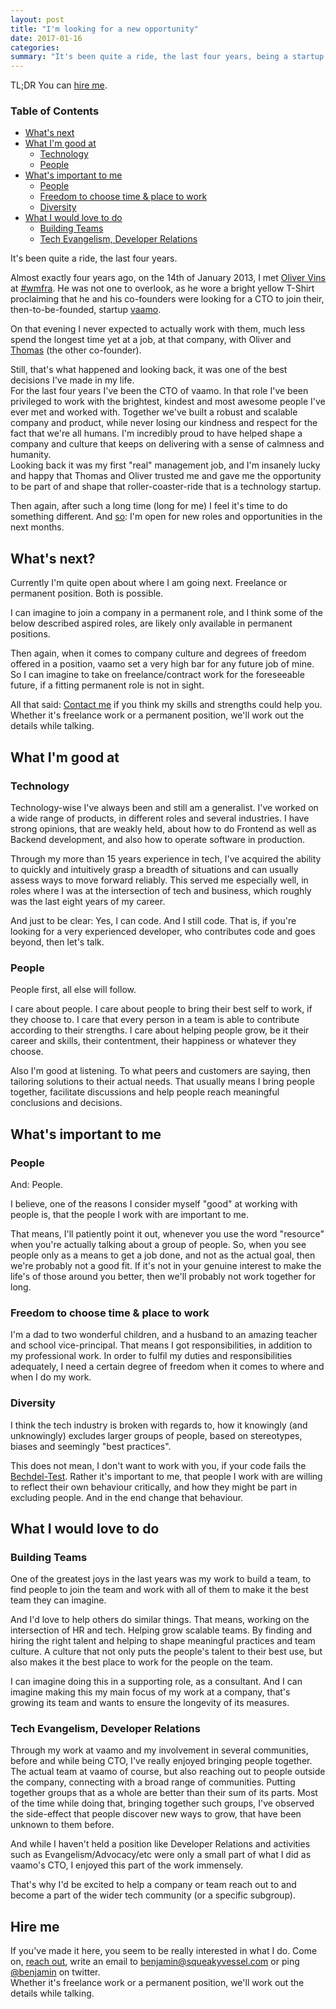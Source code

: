 ```yaml
---
layout: post
title: "I'm looking for a new opportunity"
date: 2017-01-16
categories:
summary: "It's been quite a ride, the last four years, being a startup's CTO. Then again, after such a long time (long for me) I feel it's time to do something different. So: I'm open for new roles and opportunities in the next months."
---
```


TL;DR You can [hire me](#hireme).

### Table of Contents

- [What's next](#whatsnext)
- [What I'm good at](#whatimgoodat)
    - [Technology](#goodattech)
    - [People](#goodatpeople)
- [What's important to me](#whatsimportant)
    - [People](#importanttomepeople)
    - [Freedom to choose time & place to work](#importanttomefreedom)
    - [Diversity](#importanttomediversity)
- [What I would love to do](#whatiwouldlovetodo)
    - [Building Teams](#buildingteams)
    - [Tech Evangelism, Developer Relations](#techevangelism)

It's been quite a ride, the last four years. 

Almost exactly four years ago, on the 14th of January 2013, I met [Oliver
Vins](https://twitter.com/revilo1976) at [#wmfra](http://wmfra.de). He was not
one to overlook, as he wore a bright yellow T-Shirt proclaiming that he and his
co-founders were looking for a CTO to join their, then-to-be-founded, startup
[vaamo][vaamo-de].

On that evening I never expected to actually work with them, much less spend the
longest time yet at a job, at that company, with Oliver and
[Thomas](https://twitter.com/BankDerZukunft) (the other co-founder).

Still, that's what happened and looking back, it was one of the best decisions
I've made in my life.  
For the last four years I've been the CTO of vaamo. In that role I've been
privileged to work with the brightest, kindest and most awesome people I've ever
met and worked with. Together we've built a robust and scalable company and
product, while never losing our kindness and respect for the fact that we're all
humans. I'm incredibly proud to have helped shape a company and culture that
keeps on delivering with a sense of calmness and humanity.  
Looking back it was my first "real" management job, and I'm insanely lucky and
happy that Thomas and Oliver trusted me and gave me the opportunity to be part
of and shape that roller-coaster-ride that is a technology startup.

Then again, after such a long time (long for me) I feel it's time to do
something different. And [so][so]: I'm open for new roles and opportunities in
the next months.


<a name="whatsnext"></a>

## What's next?

Currently I'm quite open about where I am going next. Freelance or permanent
position. Both is possible.

I can imagine to join a company in a permanent role, and I think some of the
below described aspired roles, are likely only available in permanent positions.

Then again, when it comes to company culture and degrees of freedom offered in
a position, vaamo set a very high bar for any future job of mine.
So I can imagine to take on freelance/contract work for the foreseeable future,
if a fitting permanent role is not in sight.

All that said: [Contact me](/contact) if you think my skills and strengths could
help you. Whether it's freelance work or a permanent position, we'll work out
the details while talking.


<a name="whatimgoodat"></a>

## What I'm good at

<a name="goodattech"></a>

### Technology

Technology-wise I've always been and still am a generalist. I've worked on
a wide range of products, in different roles and several industries. I have
strong opinions, that are weakly held, about how to do Frontend as well as
Backend development, and also how to operate software in production.

Through my more than 15 years experience in tech, I've acquired the ability to
quickly and intuitively grasp a breadth of situations and can usually assess
ways to move forward reliably.
This served me especially well, in roles where I was at the intersection of tech
and business, which roughly was the last eight years of my career.

And just to be clear: Yes, I can code. And I still code. That is, if you're
looking for a very experienced developer, who contributes code and goes beyond,
then let's talk.

<a name="goodatpeople"></a>

### People

People first, all else will follow.

I care about people. I care about people to bring their best self to work, if
they choose to. I care that every person in a team is able to contribute
according to their strengths. I care about helping people grow, be it their
career and skills, their contentment, their happiness or whatever they choose.

Also I'm good at listening. To what peers and customers are saying, then
tailoring solutions to their actual needs. That usually means I bring people
together, facilitate discussions and help people reach meaningful conclusions
and decisions.


<a name="whatsimportant"></a>

## What's important to me

<a name="importanttomepeople"></a>

### People

And: People.

I believe, one of the reasons I consider myself "good" at working with
people is, that the people I work with are important to me.

That means, I'll patiently point it out, whenever you use the word "resource"
when you're actually talking about a group of people. So, when you see people
only as a means to get a job done, and not as the actual goal, then we're
probably not a good fit. If it's not in your genuine interest to make the life's
of those around you better, then we'll probably not work together for long.


<a name="importanttomefreedom"></a>

### Freedom to choose time & place to work

I'm a dad to two wonderful children, and a husband to an amazing teacher and
school vice-principal. That means I got responsibilities, in addition to my
professional work. In order to fulfil my duties and responsibilities
adequately, I need a certain degree of freedom when it comes to where and when
I do my work.  


<a name="importanttomediversity"></a>

### Diversity

I think the tech industry is broken with regards to, how it knowingly (and
unknowingly) excludes larger groups of people, based on stereotypes, biases and
seemingly "best practices".

This does not mean, I don't want to work with you, if your code fails the
[Bechdel-Test][bechdel]. Rather it's important to me, that people I work with
are willing to reflect their own behaviour critically, and how they might be
part in excluding people. And in the end change that behaviour.


<a name="whatiwouldlovetodo"></a>

## What I would love to do

<a name="buildingteams"></a>

### Building Teams

One of the greatest joys in the last years was my work to build a team, to find
people to join the team and work with all of them to make it the best team they
can imagine.

And I'd love to help others do similar things. That means, working on the
intersection of HR and tech. Helping grow scalable teams. By finding and hiring
the right talent and helping to shape meaningful practices and team culture.
A culture that not only puts the people's talent to their best use, but also
makes it the best place to work for the people on the team.

I can imagine doing this in a supporting role, as a consultant. And I can
imagine making this my main focus of my work at a company, that's growing its
team and wants to ensure the longevity of its measures.


<a name="techevangelism"></a>

### Tech Evangelism, Developer Relations

Through my work at vaamo and my involvement in several communities, before and
while being CTO, I've really enjoyed bringing people together. The actual team
at vaamo of course, but also reaching out to people outside the company,
connecting with a broad range of communities. Putting together groups that as
a whole are better than their sum of its parts. Most of the time while doing
that, bringing together such groups, I've observed the side-effect that people
discover new ways to grow, that have been unknown to them before.

And while I haven't held a position like Developer Relations and activities such
as Evangelism/Advocacy/etc were only a small part of what I did as vaamo's CTO,
I enjoyed this part of the work immensely.

That's why I'd be excited to help a company or team reach out to and become
a part of the wider tech community (or a specific subgroup).


## Hire me

If you've made it here, you seem to be really interested in what I do. Come on,
[reach out](/contact), write an email to
[benjamin@squeakyvessel.com](benjamin@squeakyvessel.com) or ping
[@benjamin](https://twitter.com/benjamin) on twitter.  
Whether it's freelance work or a permanent position, we'll work out the details
while talking.

[vaamo-de]: https://www.vaamo.de/
[so]: https://www.tbray.org/ongoing/When/201x/2015/04/11/So-What
[bechdel]: https://twitter.com/seldo/status/571453200093437952
